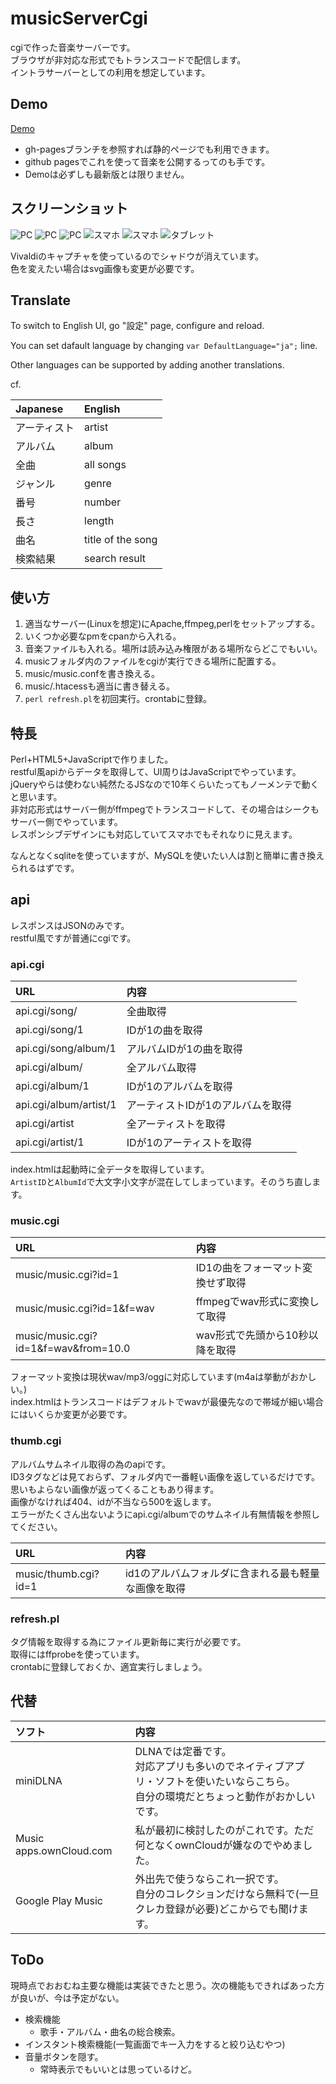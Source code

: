 # musicServerCgi
cgiで作った音楽サーバーです。  
ブラウザが非対応な形式でもトランスコードで配信します。  
イントラサーバーとしての利用を想定しています。

## Demo
[Demo](https://kurema.github.io/musicServerCgi/)

* gh-pagesブランチを参照すれば静的ページでも利用できます。
* github pagesでこれを使って音楽を公開するってのも手です。
* Demoは必ずしも最新版とは限りません。

## スクリーンショット
![PC](screenshot/pc07.png)
![PC](screenshot/pc10.png)
![PC](screenshot/pc03.png)
![スマホ](screenshot/ip01.png)
![スマホ](screenshot/ip02.png)
![タブレット](screenshot/tb03.png)

Vivaldiのキャプチャを使っているのでシャドウが消えています。  
色を変えたい場合はsvg画像も変更が必要です。

## Translate
To switch to English UI,  go "設定" page, configure and reload.

You can set dafault language by changing ``var DefaultLanguage="ja";`` line.

Other languages can be supported by adding another translations.

cf.

| Japanese | English |
|:---------|:--------|
|アーティスト|artist|
|アルバム|album|
|全曲|all songs|
|ジャンル|genre|
|番号|number|
|長さ|length|
|曲名|title of the song|
|検索結果|search result|

## 使い方
1. 適当なサーバー(Linuxを想定)にApache,ffmpeg,perlをセットアップする。
2. いくつか必要なpmをcpanから入れる。
3. 音楽ファイルも入れる。場所は読み込み権限がある場所ならどこでもいい。
4. musicフォルダ内のファイルをcgiが実行できる場所に配置する。
5. music/music.confを書き換える。
6. music/.htacessも適当に書き替える。
7. ``perl refresh.pl``を初回実行。crontabに登録。

## 特長
Perl+HTML5+JavaScriptで作りました。  
restful風apiからデータを取得して、UI周りはJavaScriptでやっています。  
jQueryやらは使わない純然たるJSなので10年くらいたってもノーメンテで動くと思います。  
非対応形式はサーバー側がffmpegでトランスコードして、その場合はシークもサーバー側でやっています。  
レスポンシブデザインにも対応していてスマホでもそれなりに見えます。

なんとなくsqliteを使っていますが、MySQLを使いたい人は割と簡単に書き換えられるはずです。

## api
レスポンスはJSONのみです。  
restful風ですが普通にcgiです。

### api.cgi

| URL | 内容 |
|:----|:-----|
|api.cgi/song/|全曲取得|
|api.cgi/song/1|IDが1の曲を取得|
|api.cgi/song/album/1|アルバムIDが1の曲を取得|
|api.cgi/album/|全アルバム取得|
|api.cgi/album/1|IDが1のアルバムを取得|
|api.cgi/album/artist/1|アーティストIDが1のアルバムを取得|
|api.cgi/artist|全アーティストを取得|
|api.cgi/artist/1|IDが1のアーティストを取得|

index.htmlは起動時に全データを取得しています。  
``ArtistID``と``AlbumId``で大文字小文字が混在してしまっています。そのうち直します。

### music.cgi

| URL | 内容 |
|:----|:-----|
|music/music.cgi?id=1|ID1の曲をフォーマット変換せず取得|
|music/music.cgi?id=1&f=wav|ffmpegでwav形式に変換して取得|
|music/music.cgi?id=1&f=wav&from=10.0|wav形式で先頭から10秒以降を取得|

フォーマット変換は現状wav/mp3/oggに対応しています(m4aは挙動がおかしい。)  
index.htmlはトランスコードはデフォルトでwavが最優先なので帯域が細い場合にはいくらか変更が必要です。

### thumb.cgi
アルバムサムネイル取得の為のapiです。  
ID3タグなどは見ておらず、フォルダ内で一番軽い画像を返しているだけです。  
思いもよらない画像が返ってくることもあり得ます。  
画像がなければ404、idが不当なら500を返します。  
エラーがたくさん出ないようにapi.cgi/albumでのサムネイル有無情報を参照してください。

| URL | 内容 |
|:----|:-----|
|music/thumb.cgi?id=1|id1のアルバムフォルダに含まれる最も軽量な画像を取得|

### refresh.pl
タグ情報を取得する為にファイル更新毎に実行が必要です。  
取得にはffprobeを使っています。  
crontabに登録しておくか、適宜実行しましょう。

## 代替
| ソフト | 内容|
|:--|:--|
|miniDLNA|DLNAでは定番です。<br />対応アプリも多いのでネイティブアプリ・ソフトを使いたいならこちら。<br/>自分の環境だとちょっと動作がおかしいです。|
|Music apps.ownCloud.com|私が最初に検討したのがこれです。ただ何となくownCloudが嫌なのでやめました。|
|Google Play Music|外出先で使うならこれ一択です。<br />自分のコレクションだけなら無料で(一旦クレカ登録が必要)どこからでも聞けます。|


## ToDo
現時点でおおむね主要な機能は実装できたと思う。次の機能もできればあった方が良いが、今は予定がない。

* 検索機能
  * 歌手・アルバム・曲名の総合検索。
* インスタント検索機能(一覧画面でキー入力をすると絞り込むやつ)
* 音量ボタンを隠す。
  * 常時表示でもいいとは思っているけど。
